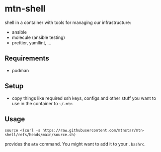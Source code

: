 # mtn-shell

shell in a container with tools for managing our infrastructure:

- ansible
- molecule (ansible testing)
- prettier, yamllint, ...

## Requirements

- podman

## Setup

- copy things like required ssh keys, configs and other stuff you want to use in the container to `~/.mtn`

## Usage

`source <(curl -s https://raw.githubusercontent.com/mtnstar/mtn-shell/refs/heads/main/source.sh)`

provides the `mtn` command. You might want to add it to your `.bashrc`.
